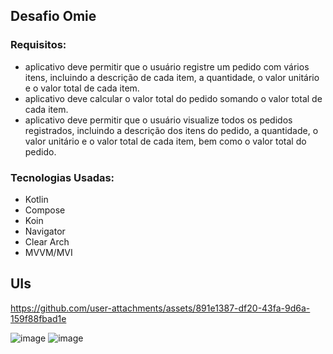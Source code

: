 ## Desafio Omie 

### Requisitos:
* aplicativo deve permitir que o usuário registre um pedido com vários itens, incluindo a descrição de cada item, a quantidade, o valor unitário e o valor total de cada item.
* aplicativo deve calcular o valor total do pedido somando o valor total de cada item.
* aplicativo deve permitir que o usuário visualize todos os pedidos registrados, incluindo a descrição dos itens do pedido, a quantidade, o valor unitário e o valor total de cada item, bem como o valor total do pedido.

### Tecnologias Usadas:
* Kotlin
* Compose
* Koin
* Navigator
* Clear Arch
* MVVM/MVI

## UIs

https://github.com/user-attachments/assets/891e1387-df20-43fa-9d6a-159f88fbad1e

![image](https://github.com/user-attachments/assets/65ea43a0-14ac-4b83-ab67-cb5196b4fe8e)
![image](https://github.com/user-attachments/assets/c81e197b-dc55-4c7f-9b4b-e5a9ae0c5ef3)



